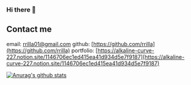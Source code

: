 ### Hi there 👋



## Contact me
email: [rrilla01@gmail.com](rrilla01@gmail.com)
github: [https://github.com/rrilla](https://github.com/rrilla)
portfolio: [https://alkaline-curve-227.notion.site/1146706ec1ed415ea41d934d5e7f9187](https://alkaline-curve-227.notion.site/1146706ec1ed415ea41d934d5e7f9187)

[![Anurag's github stats](https://github-readme-stats.vercel.app/api?username=rrilla)](https://github.com/anuraghazra/github-readme-stats)

<!--
**rrilla/rrilla** is a ✨ _special_ ✨ repository because its `README.md` (this file) appears on your GitHub profile.

Here are some ideas to get you started:

- 🔭 I’m currently working on ...
- 🌱 I’m currently learning ...
- 👯 I’m looking to collaborate on ...
- 🤔 I’m looking for help with ...
- 💬 Ask me about ...
- 📫 How to reach me: ...
- 😄 Pronouns: ...
- ⚡ Fun fact: ...
-->
